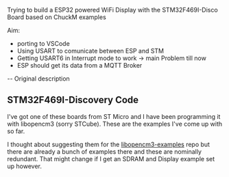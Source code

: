 Trying to build a ESP32 powered WiFi Display with the STM32F469I-Disco Board based on ChuckM examples

Aim:
- porting to VSCode
- Using USART to comunicate between ESP and STM
- Getting USART6 in Interrupt mode to work -> main Problem till now
- ESP should get its data from a MQTT Broker

-- Original description


STM32F469I-Discovery Code
-------------------------

I've got one of these boards from ST Micro and I have been
programming it with libopencm3 (sorry STCube). These are the
examples I've come up with so far.

I thought about suggesting them for the [libopencm3-examples][]
repo but there are already a bunch of examples there and these
are nominally redundant. That might change if I get an SDRAM and
Display example set up however.

[libopencm3-examples]: https://github.com/libopencm3/libopencm3-examples/

